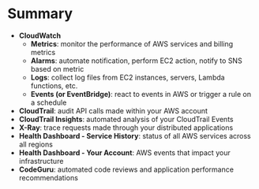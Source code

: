 # Summary

- **CloudWatch**
    - **Metrics**: monitor the performance of AWS services and billing metrics
    - **Alarms**: automate notification, perform EC2 action, notify to SNS based on metric
    - **Logs**: collect log files from EC2 instances, servers, Lambda functions, etc.
    - **Events (or EventBridge)**: react to events in AWS or trigger a rule on a schedule 
- **CloudTrail**: audit API calls made within your AWS account
- **CloudTrail Insights**: automated analysis of your CloudTrail Events
- **X-Ray**: trace requests made through your distributed applications
- **Health Dashboard - Service History**: status of all AWS services across all regions
- **Health Dashboard - Your Account**: AWS events that impact your infrastructure
- **CodeGuru**: automated code reviews and application performance recommendations

